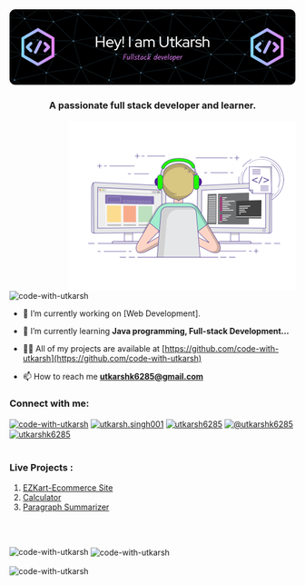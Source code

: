 <div align="center"> <img src="https://github.com/code-with-utkarsh/code-with-utkarsh/blob/main/github-header-image.png"> </div>
<h3 align="center">A passionate full stack developer and learner.</h3>
<img align="right" alt="Coding" width="400" src="https://raw.githubusercontent.com/devSouvik/devSouvik/master/gif3.gif">

<p align="left"> <img src="https://komarev.com/ghpvc/?username=code-with-utkarsh&label=Profile%20views&color=0e75b6&style=flat" alt="code-with-utkarsh" /> </p>

- 🔭 I’m currently working on [Web Development].

- 🌱 I’m currently learning **Java programming, Full-stack Development...**

- 👨‍💻 All of my projects are available at [https://github.com/code-with-utkarsh](https://github.com/code-with-utkarsh)

- 📫 How to reach me **utkarshk6285@gmail.com**

<h3 align="left">Connect with me:</h3>
<p align="left">
<a href="https://linkedin.com/in/utkarsh-7a0127251" target="blank"><img align="center" src="https://raw.githubusercontent.com/rahuldkjain/github-profile-readme-generator/master/src/images/icons/Social/linked-in-alt.svg" alt="code-with-utkarsh" height="30" width="40" /></a>
<a href="https://instagram.com/utkarsh.singh001" target="blank"><img align="center" src="https://raw.githubusercontent.com/rahuldkjain/github-profile-readme-generator/master/src/images/icons/Social/instagram.svg" alt="utkarsh.singh001" height="30" width="40" /></a>
<a href="https://www.codechef.com/users/utkarsh6285" target="blank"><img align="center" src="https://cdn.jsdelivr.net/npm/simple-icons@3.1.0/icons/codechef.svg" alt="utkarsh6285" height="30" width="40" /></a>
<a href="https://www.hackerrank.com/profile/utkarshk6285" target="blank"><img align="center" src="https://raw.githubusercontent.com/rahuldkjain/github-profile-readme-generator/master/src/images/icons/Social/hackerrank.svg" alt="@utkarshk6285" height="30" width="40" /></a>
<a href="https://www.leetcode.com/utkarshk6285" target="blank"><img align="center" src="https://raw.githubusercontent.com/rahuldkjain/github-profile-readme-generator/master/src/images/icons/Social/leet-code.svg" alt="utkarshk6285" height="30" width="40" /></a>
<br><br>
<h3 align="left">Live Projects : </h3>

<ol>
<li><a href="https://ezkaart.vercel.app/" target="_blank"> EZKart-Ecommerce Site </a></li>
  <li><a href="https://code-with-utkarsh.github.io/calculator/" target="_blank"> Calculator </a> </li>
<li><a href="https://summarizer-ggn4.onrender.com/" target="_blank"> Paragraph Summarizer</a></li>
</ol>


<br><br>
<p><img align="left" src="https://github-readme-stats.vercel.app/api/top-langs?username=code-with-utkarsh&show_icons=true&locale=en&layout=compact" alt="code-with-utkarsh" /></p>

<p>&nbsp;<img align="center" src="https://github-readme-stats.vercel.app/api?username=code-with-utkarsh&show_icons=true&locale=en" alt="code-with-utkarsh" /></p>

<p><img align="center" src="https://github-readme-streak-stats.herokuapp.com/?user=code-with-utkarsh&" alt="code-with-utkarsh" /></p>





